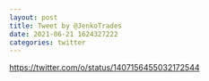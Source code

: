 ```yaml
--- 
layout: post 
title: Tweet by @JenkoTrades 
date: 2021-06-21 1624327222 
categories: twitter 
--- 
```

https://twitter.com/o/status/1407156455032172544